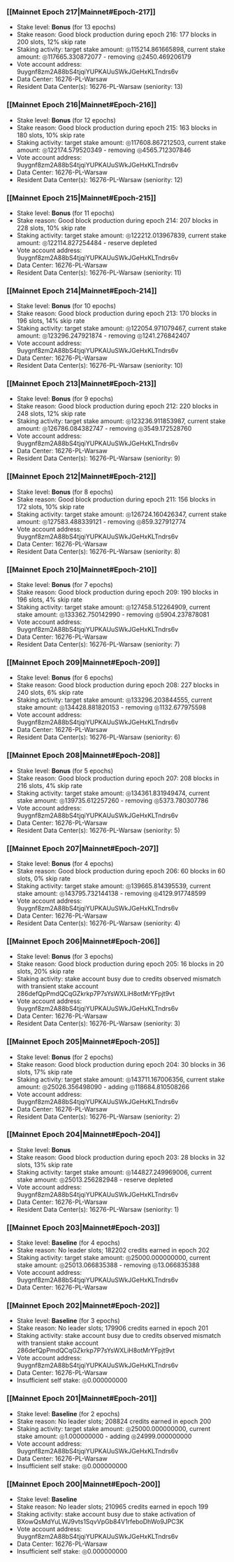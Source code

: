 ### [[Mainnet Epoch 217|Mainnet#Epoch-217]]
* Stake level: **Bonus** (for 13 epochs)
* Stake reason: Good block production during epoch 216: 177 blocks in 200 slots, 12% skip rate
* Staking activity: target stake amount: ◎115214.861665898, current stake amount: ◎117665.330872077 - removing ◎2450.469206179
* Vote account address: 9uygnf8zm2A88bS4tjqiYUPKAUuSWkJGeHxKLTndrs6v
* Data Center: 16276-PL-Warsaw
* Resident Data Center(s): 16276-PL-Warsaw (seniority: 13)
### [[Mainnet Epoch 216|Mainnet#Epoch-216]]
* Stake level: **Bonus** (for 12 epochs)
* Stake reason: Good block production during epoch 215: 163 blocks in 180 slots, 10% skip rate
* Staking activity: target stake amount: ◎117608.867212503, current stake amount: ◎122174.579520349 - removing ◎4565.712307846
* Vote account address: 9uygnf8zm2A88bS4tjqiYUPKAUuSWkJGeHxKLTndrs6v
* Data Center: 16276-PL-Warsaw
* Resident Data Center(s): 16276-PL-Warsaw (seniority: 12)
### [[Mainnet Epoch 215|Mainnet#Epoch-215]]
* Stake level: **Bonus** (for 11 epochs)
* Stake reason: Good block production during epoch 214: 207 blocks in 228 slots, 10% skip rate
* Staking activity: target stake amount: ◎122212.013967839, current stake amount: ◎122114.827254484 - reserve depleted
* Vote account address: 9uygnf8zm2A88bS4tjqiYUPKAUuSWkJGeHxKLTndrs6v
* Data Center: 16276-PL-Warsaw
* Resident Data Center(s): 16276-PL-Warsaw (seniority: 11)
### [[Mainnet Epoch 214|Mainnet#Epoch-214]]
* Stake level: **Bonus** (for 10 epochs)
* Stake reason: Good block production during epoch 213: 170 blocks in 196 slots, 14% skip rate
* Staking activity: target stake amount: ◎122054.971079467, current stake amount: ◎123296.247921874 - removing ◎1241.276842407
* Vote account address: 9uygnf8zm2A88bS4tjqiYUPKAUuSWkJGeHxKLTndrs6v
* Data Center: 16276-PL-Warsaw
* Resident Data Center(s): 16276-PL-Warsaw (seniority: 10)
### [[Mainnet Epoch 213|Mainnet#Epoch-213]]
* Stake level: **Bonus** (for 9 epochs)
* Stake reason: Good block production during epoch 212: 220 blocks in 248 slots, 12% skip rate
* Staking activity: target stake amount: ◎123236.911853987, current stake amount: ◎126786.084382747 - removing ◎3549.172528760
* Vote account address: 9uygnf8zm2A88bS4tjqiYUPKAUuSWkJGeHxKLTndrs6v
* Data Center: 16276-PL-Warsaw
* Resident Data Center(s): 16276-PL-Warsaw (seniority: 9)
### [[Mainnet Epoch 212|Mainnet#Epoch-212]]
* Stake level: **Bonus** (for 8 epochs)
* Stake reason: Good block production during epoch 211: 156 blocks in 172 slots, 10% skip rate
* Staking activity: target stake amount: ◎126724.160426347, current stake amount: ◎127583.488339121 - removing ◎859.327912774
* Vote account address: 9uygnf8zm2A88bS4tjqiYUPKAUuSWkJGeHxKLTndrs6v
* Data Center: 16276-PL-Warsaw
* Resident Data Center(s): 16276-PL-Warsaw (seniority: 8)
### [[Mainnet Epoch 210|Mainnet#Epoch-210]]
* Stake level: **Bonus** (for 7 epochs)
* Stake reason: Good block production during epoch 209: 190 blocks in 196 slots, 4% skip rate
* Staking activity: target stake amount: ◎127458.512264909, current stake amount: ◎133362.750142990 - removing ◎5904.237878081
* Vote account address: 9uygnf8zm2A88bS4tjqiYUPKAUuSWkJGeHxKLTndrs6v
* Data Center: 16276-PL-Warsaw
* Resident Data Center(s): 16276-PL-Warsaw (seniority: 7)
### [[Mainnet Epoch 209|Mainnet#Epoch-209]]
* Stake level: **Bonus** (for 6 epochs)
* Stake reason: Good block production during epoch 208: 227 blocks in 240 slots, 6% skip rate
* Staking activity: target stake amount: ◎133296.203844555, current stake amount: ◎134428.881820153 - removing ◎1132.677975598
* Vote account address: 9uygnf8zm2A88bS4tjqiYUPKAUuSWkJGeHxKLTndrs6v
* Data Center: 16276-PL-Warsaw
* Resident Data Center(s): 16276-PL-Warsaw (seniority: 6)
### [[Mainnet Epoch 208|Mainnet#Epoch-208]]
* Stake level: **Bonus** (for 5 epochs)
* Stake reason: Good block production during epoch 207: 208 blocks in 216 slots, 4% skip rate
* Staking activity: target stake amount: ◎134361.831949474, current stake amount: ◎139735.612257260 - removing ◎5373.780307786
* Vote account address: 9uygnf8zm2A88bS4tjqiYUPKAUuSWkJGeHxKLTndrs6v
* Data Center: 16276-PL-Warsaw
* Resident Data Center(s): 16276-PL-Warsaw (seniority: 5)
### [[Mainnet Epoch 207|Mainnet#Epoch-207]]
* Stake level: **Bonus** (for 4 epochs)
* Stake reason: Good block production during epoch 206: 60 blocks in 60 slots, 0% skip rate
* Staking activity: target stake amount: ◎139665.814395539, current stake amount: ◎143795.732144138 - removing ◎4129.917748599
* Vote account address: 9uygnf8zm2A88bS4tjqiYUPKAUuSWkJGeHxKLTndrs6v
* Data Center: 16276-PL-Warsaw
* Resident Data Center(s): 16276-PL-Warsaw (seniority: 4)
### [[Mainnet Epoch 206|Mainnet#Epoch-206]]
* Stake level: **Bonus** (for 3 epochs)
* Stake reason: Good block production during epoch 205: 16 blocks in 20 slots, 20% skip rate
* Staking activity: stake account busy due to credits observed mismatch with transient stake account 286defQpPmdQCqGZkrkp7P7sYsWXLiH8otMrYFpjt9vt
* Vote account address: 9uygnf8zm2A88bS4tjqiYUPKAUuSWkJGeHxKLTndrs6v
* Data Center: 16276-PL-Warsaw
* Resident Data Center(s): 16276-PL-Warsaw (seniority: 3)
### [[Mainnet Epoch 205|Mainnet#Epoch-205]]
* Stake level: **Bonus** (for 2 epochs)
* Stake reason: Good block production during epoch 204: 30 blocks in 36 slots, 17% skip rate
* Staking activity: target stake amount: ◎143711.167006356, current stake amount: ◎25026.356498090 - adding ◎118684.810508266
* Vote account address: 9uygnf8zm2A88bS4tjqiYUPKAUuSWkJGeHxKLTndrs6v
* Data Center: 16276-PL-Warsaw
* Resident Data Center(s): 16276-PL-Warsaw (seniority: 2)
### [[Mainnet Epoch 204|Mainnet#Epoch-204]]
* Stake level: **Bonus**
* Stake reason: Good block production during epoch 203: 28 blocks in 32 slots, 13% skip rate
* Staking activity: target stake amount: ◎144827.249969006, current stake amount: ◎25013.256282948 - reserve depleted
* Vote account address: 9uygnf8zm2A88bS4tjqiYUPKAUuSWkJGeHxKLTndrs6v
* Data Center: 16276-PL-Warsaw
* Resident Data Center(s): 16276-PL-Warsaw (seniority: 1)
### [[Mainnet Epoch 203|Mainnet#Epoch-203]]
* Stake level: **Baseline** (for 4 epochs)
* Stake reason: No leader slots; 182202 credits earned in epoch 202
* Staking activity: target stake amount: ◎25000.000000000, current stake amount: ◎25013.066835388 - removing ◎13.066835388
* Vote account address: 9uygnf8zm2A88bS4tjqiYUPKAUuSWkJGeHxKLTndrs6v
* Data Center: 16276-PL-Warsaw
### [[Mainnet Epoch 202|Mainnet#Epoch-202]]
* Stake level: **Baseline** (for 3 epochs)
* Stake reason: No leader slots; 179906 credits earned in epoch 201
* Staking activity: stake account busy due to credits observed mismatch with transient stake account 286defQpPmdQCqGZkrkp7P7sYsWXLiH8otMrYFpjt9vt
* Vote account address: 9uygnf8zm2A88bS4tjqiYUPKAUuSWkJGeHxKLTndrs6v
* Data Center: 16276-PL-Warsaw
* Insufficient self stake: ◎0.000000000
### [[Mainnet Epoch 201|Mainnet#Epoch-201]]
* Stake level: **Baseline** (for 2 epochs)
* Stake reason: No leader slots; 208824 credits earned in epoch 200
* Staking activity: target stake amount: ◎25000.000000000, current stake amount: ◎1.000000000 - adding ◎24999.000000000
* Vote account address: 9uygnf8zm2A88bS4tjqiYUPKAUuSWkJGeHxKLTndrs6v
* Data Center: 16276-PL-Warsaw
* Insufficient self stake: ◎0.000000000
### [[Mainnet Epoch 200|Mainnet#Epoch-200]]
* Stake level: **Baseline**
* Stake reason: No leader slots; 210965 credits earned in epoch 199
* Staking activity: stake account busy due to stake activation of BXowQsMdYuLWJ9vts1SqvVpGb84V1rfeboDhWo9JPC3K
* Vote account address: 9uygnf8zm2A88bS4tjqiYUPKAUuSWkJGeHxKLTndrs6v
* Data Center: 16276-PL-Warsaw
* Insufficient self stake: ◎0.000000000